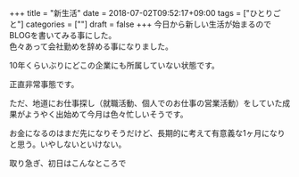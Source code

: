 +++
title = "新生活"
date = 2018-07-02T09:52:17+09:00
tags = ["ひとりごと"]
categories = [""]
draft = false
+++
今日から新しい生活が始まるのでBLOGを書いてみる事にした。  
色々あって会社勤めを辞める事になりました。

10年くらいぶりにどこの企業にも所属していない状態です。

正直非常事態です。

ただ、地道にお仕事探し（就職活動、個人でのお仕事の営業活動）をしていた成果がようやく出始めて今月は色々忙しいそうです。  

お金になるのはまだ先になりそうだけど、長期的に考えて有意義な1ヶ月になりと思う。いやしないといけない。

取り急ぎ、初日はこんなところで